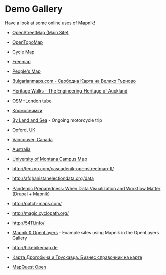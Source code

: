 <!-- Name: DemoGallery -->
<!-- Version: 26 -->
<!-- Last-Modified: 2011/03/07 05:13:22 -->
<!-- Author: artem -->
# Demo Gallery

Have a look at some online uses of Mapnik!

* [OpenStreetMap (Main Site)](http://www.openstreetmap.org/index.html)
* [OpenTopoMap](http://opentopomap.org)
* [Cycle Map](http://www.gravitystorm.co.uk/osm/)
* [Freemap](http://www.free-map.org.uk/)
* [People's Map](http://www.peoplesmap.com)

* [Bulgarianmaps.com - Свободна Карта на Велико Търново](http://www.bulgarianmaps.com/)
* [Heritage Walks - The Engineering Heritage of Auckland](http://www.heritagewalks.co.nz/rw/aklhistoric/)
* [OSM+London tube](http://media.mapnik.org/osm-tube.html)
* [Космоснимки](http://kosmosnimki.ru/)
* [By Land and Sea](http://www.bylandandsea.org/map/) - Ongoing motorcycle trip
* [Oxford, UK](http://mapnik.org/tiling/oxford/)
* [Vancouver, Canada](http://mapnik.org/tiling/vancouver/)
* [Australia](http://au.search.yahoo.com/maps)
* [University of Montana Campus Map](http://map.umt.edu/)
* <http://teczno.com/cascadenik-openstreetmap-II/>
* <http://afghanistanelectiondata.org/data>

* [Pandemic Preparedness: When Data Visualization and Workflow Matter](http://www.developmentseed.org/blog/2008/jun/25/data-visualization-for-pandemic-preparedness) (Drupal + Mapnik)
* <http://patch-maps.com/>
* <http://magic.cyclopath.org/>
* <http://5411.info/>
* [Mapnik & OpenLayers](http://gallery.openlayers.org/?tag=mapnik) -  Example sites using Mapnik in the OpenLayers Gallery
* <http://hikebikemap.de>
* [Карта Дрогобыча и Трускавца. Бизнес справочник на карте](http://nadoloni.com/)
* [MapQuest Open](http://open.mapquest.com/)

